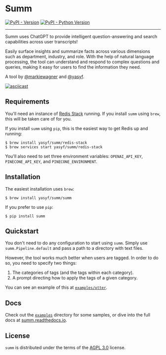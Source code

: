 # Summ

[![PyPI - Version](https://img.shields.io/pypi/v/summ.svg)](https://pypi.org/project/summ)
[![PyPI - Python Version](https://img.shields.io/pypi/pyversions/summ.svg)](https://pypi.org/project/summ)

-----

Summ uses ChatGPT to provide intelligent question-answering and search capabilities across user transcripts!

Easily surface insights and summarize facts across various dimensions such as department, industry, and role. With the help of natural language processing, the tool can understand and respond to complex questions and queries, making it easy for users to find the information they need.

A tool by [@markiewagner](https://github.com/markiewagner) and [@yasyf](https://github.com/yasyf).

[![asciicast](https://asciinema.org/a/V2G8wyEfucFcU2bSr6eOCWOfP.svg)](https://asciinema.org/a/V2G8wyEfucFcU2bSr6eOCWOfP)

## Requirements

You'll need an instance of [Redis Stack](https://redis.io/docs/stack/get-started/install/) running. If you install `summ` using `brew`, this will be taken care of for you.

If you install `summ` using `pip`, this is the easiest way to get Redis up and running:

```console
$ brew install yasyf/summ/redis-stack
$ brew services start yasyf/summ/redis-stack
```

You'll also need to set three environment variables: `OPENAI_API_KEY`, `PINECONE_API_KEY`, and `PINECONE_ENVIRONMENT`.


## Installation

The easiest installation uses `brew`:

```console
$ brew install yasyf/summ/summ
```

If you prefer to use `pip`:

```console
$ pip install summ
```

## Quickstart

You don't need to do any configuration to start using `summ`. Simply use `summ.Pipeline.default` and pass a path to a directory with text files.

However, the tool works much better when users are tagged. In order to do so, you need to specify two things:

1. The categories of tags (and the tags within each category).
2. A prompt directing how to apply the tags of a given category.

You can see an example of this at [`examples/otter`](examples/otter).

## Docs

Check out the [`examples`](examples) directory for some samples, or dive into the full docs at [summ.readthedocs.io](https://summ.readthedocs.io/en/latest/).

## License

`summ` is distributed under the terms of the [AGPL 3.0](https://spdx.org/licenses/AGPL-3.0-only.html) license.
